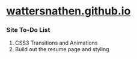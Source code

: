 # [wattersnathen.github.io](http://wattersnathen.github.io/)

### Site To-Do List

1. CSS3 Transitions and Animations
2. Build out the resume page and styling
